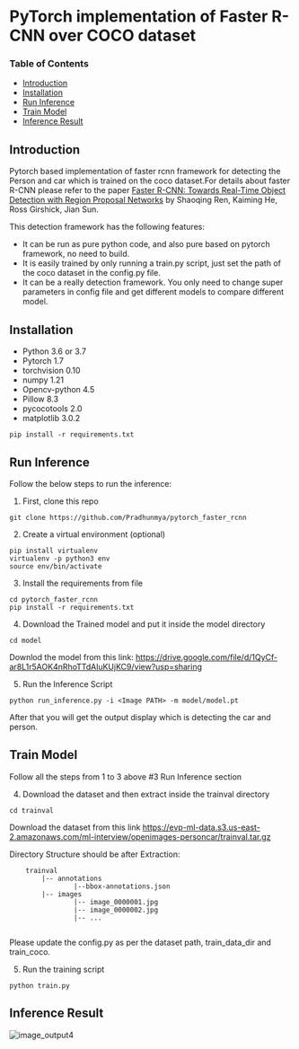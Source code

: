 # PyTorch implementation of Faster R-CNN over COCO dataset

### Table of Contents
* [Introduction](#introduction)
* [Installation](#installation)
* [Run Inference](#run-inference)
* [Train Model](#train-model)
* [Inference Result](#inference-result)

## Introduction  
Pytorch based implementation of faster rcnn framework for detecting the Person and car which is trained on the coco dataset.For details about faster R-CNN please refer to the paper [Faster R-CNN: Towards Real-Time Object Detection with Region Proposal Networks](https://arxiv.org/abs/1506.01497) by Shaoqing Ren, Kaiming He, Ross Girshick, Jian Sun.

This detection framework has the following features:  
* It can be run as pure python code, and also pure based on pytorch framework, no need to build.
* It is easily trained by only running a train.py script, just set the path of the coco dataset in the config.py file.
* It can be a really detection framework. You only need to change super parameters in config file and get different models to compare different model.


## Installation
* Python 3.6 or 3.7  
* Pytorch 1.7  
* torchvision 0.10 
* numpy 1.21
* Opencv-python 4.5
* Pillow 8.3
* pycocotools 2.0
* matplotlib 3.0.2
  
```Shell
pip install -r requirements.txt
  ```


## Run Inference

Follow the below steps to run the inference:

1. First, clone this repo

```Shell
git clone https://github.com/Pradhunmya/pytorch_faster_rcnn
  ```
2. Create a virtual environment (optional)  

```Shell
pip install virtualenv
virtualenv -p python3 env
source env/bin/activate
  ```
  
3. Install the requirements from file

```Shell
cd pytorch_faster_rcnn
pip install -r requirements.txt
  ```
4. Download the Trained model and put it inside the model directory
```Shell
cd model
  ```
Downlod the model from this link: https://drive.google.com/file/d/1QyCf-ar8L1r5AOK4nRhoTTdAluKUjKC9/view?usp=sharing

5. Run the Inference Script

```Shell
python run_inference.py -i <Image PATH> -m model/model.pt
  ```
After that you will get the output display which is detecting the car and person.

## Train Model

Follow all the steps from 1 to 3 above #3 Run Inference section

4. Download the dataset and then extract inside the trainval directory

```Shell
cd trainval
  ```
Download the dataset from this link https://evp-ml-data.s3.us-east-2.amazonaws.com/ml-interview/openimages-personcar/trainval.tar.gz

Directory Structure should be after Extraction:

```
    trainval
        |-- annotations
                |--bbox-annotations.json
        |-- images
                |-- image_0000001.jpg
                |-- image_0000002.jpg
                |-- ...
        
   ```  
Please update the config.py as per the dataset path, train_data_dir and train_coco.

5. Run the training script

```Shell
python train.py
  ```

## Inference Result

![image_output4](https://user-images.githubusercontent.com/30790932/133673890-98418b94-c4e3-401c-b279-5cf65776c01c.jpg)










 
